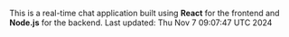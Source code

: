 This is a real-time chat application built using **React** for the frontend and **Node.js** for the backend.
Last updated: Thu Nov  7 09:07:47 UTC 2024
